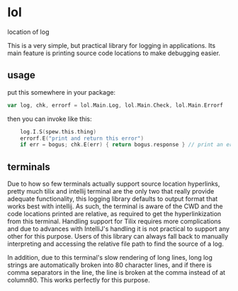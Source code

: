 # lol

location of log

This is a very simple, but practical library for logging in applications. Its
main feature is printing source code locations to make debugging easier.

## usage

put this somewhere in your package:

```go
var log, chk, errorf = lol.Main.Log, lol.Main.Check, lol.Main.Errorf
```

then you can invoke like this:

```go
    log.I.S(spew.this.thing)
    errorf.E("print and return this error")
    if err = bogus; chk.E(err) { return bogus.response } // print an error at the site and return the error
```

## terminals

Due to how so few terminals actually support source location hyperlinks, pretty much tilix and intellij terminal are 
the only two that really provide adequate functionality, this logging library defaults to output format that works 
best with intellij. As such, the terminal is aware of the CWD and the code locations printed are relative, as 
required to get the hyperlinkization from this terminal. Handling support for Tilix requires more complications and 
due to advances with IntelliJ's handling it is not practical to support any other for this purpose. Users of this 
library can always fall back to manually interpreting and accessing the relative file path to find the source of a log.

In addition, due to this terminal's slow rendering of long lines, long log strings are automatically broken into 80 
character lines, and if there is comma separators in the line, the line is broken at the comma instead of at 
column80. This works perfectly for this purpose.